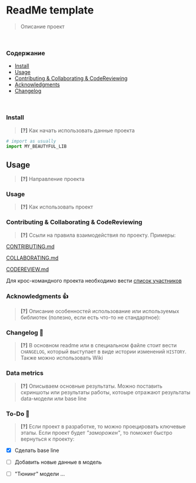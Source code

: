 # ReadMe template
> Описание проект

<br>

### Содержание
* [Install](#install)
* [Usage](#usage)
* [Contributing & Collaborating & CodeReviewing](#contributing-collaborating-codeReviewing)
* [Acknowledgments](#acknowledgments)
* [Changelog](#changelog)

<br>

### Install

> **[?]** Как начать использовать данные проекта

<a name="instal"></a>
```python
# import as usually
import MY_BEAUTYFUL_LIB
```

## Usage

> **[?]** Направление проекта

<a name="usage"></a>

### Usage

> **[?]** Как использовать проект

### Contributing & Collaborating & CodeReviewing

<a name="contributing-collaborating-codeReviewing"></a>

> **[?]** Ссыли на правила взаимодействия по проекту. Примеры:

[CONTRIBUTING.md](CONTRIBUTING.md)

[COLLABORATING.md](COLLABORATING.md)

[CODEREVIEW.md](CodeReview.md)

Для крос-командного проекта необходимо вести [список участников](CONTRIBUTORS.md)

### Acknowledgments :thumbsup:

<a name="acknowledgments"></a>

> **[?]** Описание особенностей использование или используемых библиотек (полезно, если есть что-то не стандартное):


### Changelog :memo:

<a name="changelog"></a>

> **[?]** В основном readme или в специальном файле стоит вести `CHANGELOG`, который выступает в виде истории изменений `HISTORY`. Также можно использовать Wiki


### Data metrics

> **[?]** Описываем основные результаты. Можно поставить скриншоты или результаты работы, котоыре отражают результаты data-модели или base line


### To-Do :man:

> **[?]** Если проект в разработке, то можно проецировать ключевые этапы. Если проект будет _"заморожен"_, то поможет быстро вернуться к проекту:

- [x] Сделать base line
- [ ] Добавить новые данные в модель
- [ ] "Тюнинг" модели ...

